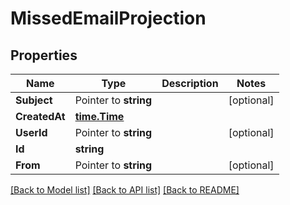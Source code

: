 # MissedEmailProjection

## Properties

Name | Type | Description | Notes
------------ | ------------- | ------------- | -------------
**Subject** | Pointer to **string** |  | [optional] 
**CreatedAt** | [**time.Time**](time.Time) |  | 
**UserId** | Pointer to **string** |  | [optional] 
**Id** | **string** |  | 
**From** | Pointer to **string** |  | [optional] 

[[Back to Model list]](../README#documentation-for-models) [[Back to API list]](../README#documentation-for-api-endpoints) [[Back to README]](../README)


